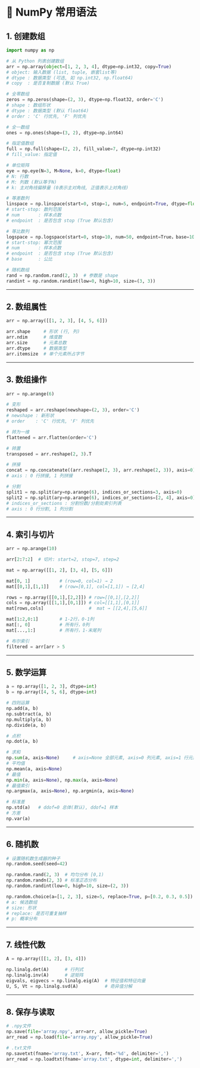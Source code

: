 # 📘 NumPy 常用语法

## 1. 创建数组

``` python
import numpy as np

# 从 Python 列表创建数组
arr = np.array(object=[1, 2, 3, 4], dtype=np.int32, copy=True)
# object: 输入数据 (list, tuple, 嵌套list等)
# dtype : 数据类型 (可选, 如 np.int32, np.float64)
# copy  : 是否复制数据 (默认 True)

# 全零数组
zeros = np.zeros(shape=(2, 3), dtype=np.float32, order='C')
# shape : 数组形状
# dtype : 数据类型 (默认 float64)
# order : 'C' 行优先, 'F' 列优先

# 全一数组
ones = np.ones(shape=(3, 2), dtype=np.int64)

# 指定值数组
full = np.full(shape=(2, 2), fill_value=7, dtype=np.int32)
# fill_value: 指定值

# 单位矩阵
eye = np.eye(N=3, M=None, k=0, dtype=float)
# N: 行数
# M: 列数 (默认等于N)
# k: 主对角线偏移量 (0表示主对角线, 正值表示上对角线)

# 等差数列
linspace = np.linspace(start=0, stop=1, num=5, endpoint=True, dtype=float)
# start-stop: 数列范围
# num       : 样本点数
# endpoint  : 是否包含 stop (True 默认包含)

# 等比数列
logspace = np.logspace(start=0, stop=10, num=50, endpoint=True，base=10.0, dtype=None)
# start-stop: 幂次范围
# num       : 样本点数
# endpoint  : 是否包含 stop (True 默认包含)
# base      : 公比

# 随机数组
rand = np.random.rand(2, 3)  # 参数是 shape
randint = np.random.randint(low=0, high=10, size=(3, 3))
```

------------------------------------------------------------------------

## 2. 数组属性

``` python
arr = np.array([[1, 2, 3], [4, 5, 6]])

arr.shape     # 形状 (行, 列)
arr.ndim      # 维度数
arr.size      # 元素总数
arr.dtype     # 数据类型
arr.itemsize  # 单个元素所占字节
```

------------------------------------------------------------------------

## 3. 数组操作

``` python
arr = np.arange(6)

# 变形
reshaped = arr.reshape(newshape=(2, 3), order='C')
# newshape : 新形状
# order    : 'C' 行优先, 'F' 列优先

# 转为一维
flattened = arr.flatten(order='C')

# 转置
transposed = arr.reshape(2, 3).T

# 拼接
concat = np.concatenate((arr.reshape(2, 3), arr.reshape(2, 3)), axis=0)
# axis : 0 行拼接, 1 列拼接

# 分割
split1 = np.split(ary=np.arange(6), indices_or_sections=3, axis=0)
split2 = np.split(ary=np.arange(6), indices_or_sections=[2, 4], axis=0)
# indices_or_sections : 分割份数/分割处索引列表
# axis : 0 行分割, 1 列分割
```

------------------------------------------------------------------------

## 4. 索引与切片

``` python
arr = np.arange(10)

arr[2:7:2]  # 切片: start=2, stop=7, step=2

mat = np.array([[1, 2], [3, 4], [5, 6]])

mat[0, 1]   		# (row=0, col=1) → 2
mat[[0,1],[1,1]]	# (row=[0,1], col=[1,1]) → [2,4]

rows = np.array([[0,1],[2,2]]) # row=[[0,1],[2,2]]
cols = np.array([[1,1],[0,1]]) # col=[[1,1],[0,1]]
mat[rows,cols]	               #  mat → [[2,4],[5,6]]

mat[1:2,0:1]	    # 1-2行，0-1列
mat[:, 0]   		# 所有行，0列
mat[...,1:]         # 所有行，1-末尾列

# 布尔索引
filtered = arr[arr > 5
```

------------------------------------------------------------------------

## 5. 数学运算

``` python
a = np.array([1, 2, 3], dtype=int)
b = np.array([4, 5, 6], dtype=int)

# 四则运算
np.add(a, b)
np.subtract(a, b)
np.multiply(a, b)
np.divide(a, b)

# 点积
np.dot(a, b)

# 求和
np.sum(a, axis=None)     # axis=None 全部元素, axis=0 列元素, axis=1 行元素
# 平均值
np.mean(a, axis=None)
# 最值
np.min(a, axis=None), np.max(a, axis=None)
# 最值索引
np.argmax(a, axis=None), np.argmin(a, axis=None)

# 标准差
np.std(a)	# ddof=0 总体(默认), ddof=1 样本
# 方差
np.var(a)

```

------------------------------------------------------------------------

## 6. 随机数

``` python
# 设置随机数生成器的种子
np.random.seed(seed=42)

np.random.rand(2, 3)  # 均匀分布 [0,1)
np.random.randn(2, 3) # 标准正态分布
np.random.randint(low=0, high=10, size=(2, 3))

np.random.choice(a=[1, 2, 3], size=5, replace=True, p=[0.2, 0.3, 0.5])
# a: 候选数组
# size: 形状
# replace: 是否可重复抽样
# p: 概率分布
```

------------------------------------------------------------------------

## 7. 线性代数

``` python
A = np.array([[1, 2], [3, 4]])

np.linalg.det(A)      # 行列式
np.linalg.inv(A)      # 逆矩阵
eigvals, eigvecs = np.linalg.eig(A)  # 特征值和特征向量
U, S, Vt = np.linalg.svd(A)          # 奇异值分解
```

------------------------------------------------------------------------

## 8. 保存与读取

``` python
# .npy文件
np.save(file='array.npy', arr=arr, allow_pickle=True)
arr_read = np.load(file='array.npy', allow_pickle=True)

# .txt文件
np.savetxt(fname='array.txt', X=arr, fmt='%d', delimiter=',')
arr_read = np.loadtxt(fname='array.txt', dtype=int, delimiter=',')
```
